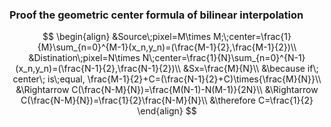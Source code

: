 ### Proof the geometric center formula of bilinear interpolation

$$
\begin{align}
&Source\;pixel=M\times M;\;center=\frac{1}{M}\sum_{n=0}^{M-1}(x_n,y_n)=(\frac{M-1}{2},\frac{M-1}{2})\\ 
&Distination\;pixel=N\times N\;center=\frac{1}{N}\sum_{n=0}^{N-1}(x_n,y_n)=(\frac{N-1}{2},\frac{N-1}{2})\\
&Sx=\frac{M}{N}\\
&\because if\; center\; is\;equal, \frac{M-1}{2}+C=(\frac{N-1}{2}+C)\times{\frac{M}{N}}\\
&\Rightarrow C(\frac{N-M}{N})=\frac{M(N-1)-N(M-1)}{2N}\\
&\Rightarrow C(\frac{N-M}{N})=\frac{1}{2}\frac{N-M}{N}\\
&\therefore C=\frac{1}{2}
\end{align}
$$

